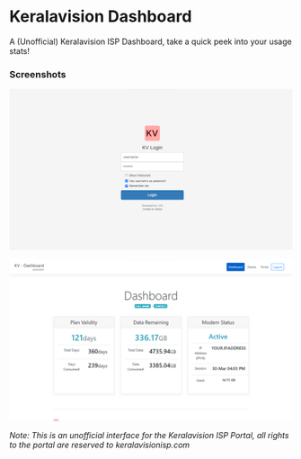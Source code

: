 # Keralavision Dashboard

A (Unofficial) Keralavision ISP Dashboard, take a quick peek into your usage stats!


### Screenshots
![](assets/img/login.png)

![](assets/img/dashboard.png)



_Note: This is an unofficial interface for the Keralavision ISP Portal, all rights to the portal are reserved to keralavisionisp.com_
